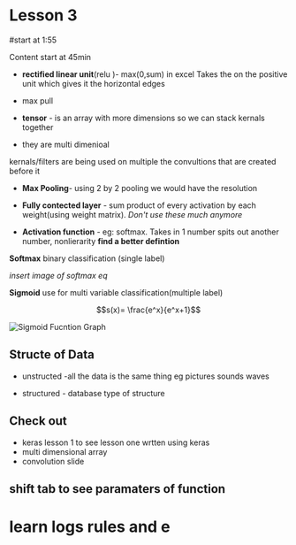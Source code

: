 # Lesson 3
#start at 1:55

Content start at 45min

* **rectified linear unit**(relu )- max(0,sum) in excel
Takes the on the positive unit which gives it the horizontal edges
* max pull

* **tensor** - is an array with more dimensions so we can stack kernals together 

* they are multi dimenioal

kernals/filters are being used on multiple the convultions that are created before it


* **Max Pooling**- using 2 by 2 pooling we would have the resolution

* **Fully contected layer** - sum product of every activation by each weight(using weight matrix). _Don't use these much anymore_


* **Activation function** - eg: softmax. Takes in 1 number spits out another number, nonlierarity **find a better defintion**

**Softmax** binary classification (single label)

_insert image of softmax eq_

**Sigmoid** use for multi variable classification(multiple label)

$$s(x)= \frac{e^x}{e^x+1}$$

![Sigmoid Fucntion Graph](https://en.wikipedia.org/wiki/File:Logistic-curve.svg)

**Structe of Data**
---
* unstructed -all the data is the same thing eg pictures sounds waves

* structured - database type of structure



## Check out

* keras lesson 1 to see lesson one wrtten using keras
* multi dimensional array
* convolution slide

## shift tab to see paramaters of function


# learn logs rules and e
